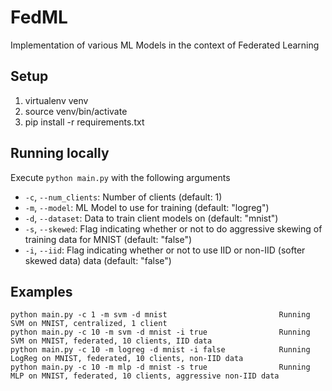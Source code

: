 # FedML
Implementation of various ML Models in the context of Federated Learning

## Setup
1. virtualenv venv
2. source venv/bin/activate
3. pip install -r requirements.txt


## Running locally
Execute ```python main.py``` with the following arguments

- `-c`, `--num_clients`: Number of clients (default: 1)
- `-m`, `--model`: ML Model to use for training (default: "logreg")
- `-d`, `--dataset`: Data to train client models on (default: "mnist")
- `-s`, `--skewed`: Flag indicating whether or not to do aggressive skewing of training data for MNIST (default: "false")
- `-i`, `--iid`: Flag indicating whether or not to use IID or non-IID (softer skewed data) data (default: "false")


## Examples

```
python main.py -c 1 -m svm -d mnist                         Running SVM on MNIST, centralized, 1 client
python main.py -c 10 -m svm -d mnist -i true                Running SVM on MNIST, federated, 10 clients, IID data
python main.py -c 10 -m logreg -d mnist -i false            Running LogReg on MNIST, federated, 10 clients, non-IID data
python main.py -c 10 -m mlp -d mnist -s true                Running MLP on MNIST, federated, 10 clients, aggressive non-IID data
```
